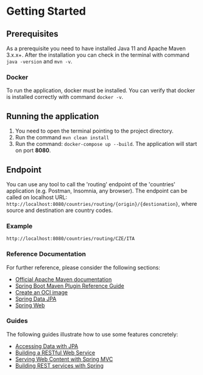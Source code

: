 # Getting Started

## Prerequisites

As a prerequisite you need to have installed Java 11 and Apache Maven 3.x.x+.
After the installation you can check in the terminal with command `java -version` and `mvn -v`.

### Docker
To run the application, docker must be installed.
You can verify that docker is installed correctly with command `docker -v`.

## Running the application
1. You need to open the terminal pointing to the project directory.
2. Run the command `mvn clean install`
3. Run the command: `docker-compose up --build`.
The application will start on port **8080**.

## Endpoint
You can use any tool to call the 'routing' endpoint of the 'countries' application (e.g. Postman, Insomnia, any browser).
The endpoint can be called on localhost URL: `http://localhost:8080/countries/routing/{origin}/{destionation}`, 
where source and destination are country codes.

### Example
`http://localhost:8080/countries/routing/CZE/ITA`

### Reference Documentation
For further reference, please consider the following sections:

* [Official Apache Maven documentation](https://maven.apache.org/guides/index.html)
* [Spring Boot Maven Plugin Reference Guide](https://docs.spring.io/spring-boot/docs/2.4.1/maven-plugin/reference/html/)
* [Create an OCI image](https://docs.spring.io/spring-boot/docs/2.4.1/maven-plugin/reference/html/#build-image)
* [Spring Data JPA](https://docs.spring.io/spring-boot/docs/2.4.1/reference/htmlsingle/#boot-features-jpa-and-spring-data)
* [Spring Web](https://docs.spring.io/spring-boot/docs/2.4.1/reference/htmlsingle/#boot-features-developing-web-applications)

### Guides
The following guides illustrate how to use some features concretely:

* [Accessing Data with JPA](https://spring.io/guides/gs/accessing-data-jpa/)
* [Building a RESTful Web Service](https://spring.io/guides/gs/rest-service/)
* [Serving Web Content with Spring MVC](https://spring.io/guides/gs/serving-web-content/)
* [Building REST services with Spring](https://spring.io/guides/tutorials/bookmarks/)

